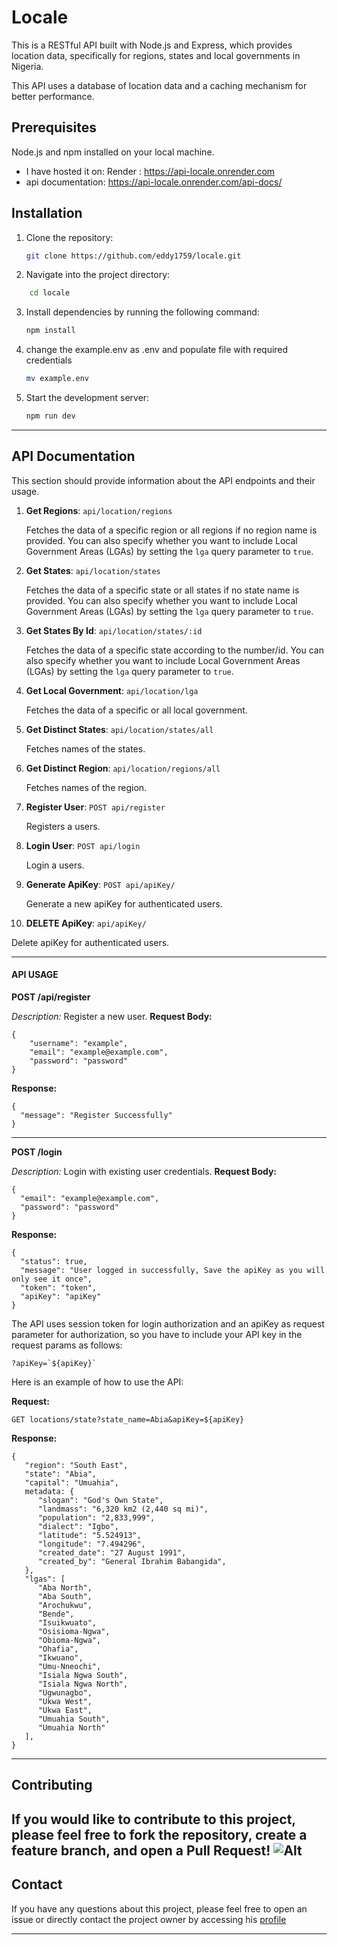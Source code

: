 # Locale

This is a RESTful API built with Node.js and Express, which provides location data, specifically for regions, states and local governments in Nigeria.

This API uses a database of location data and a caching mechanism for better performance.

## Prerequisites

Node.js and npm installed on your local machine.

- I have hosted it on: Render : https://api-locale.onrender.com
- api documentation: https://api-locale.onrender.com/api-docs/

## Installation

1. Clone the repository:

   ```bash
   git clone https://github.com/eddy1759/locale.git
   ```

2. Navigate into the project directory:

```bash
    cd locale
```

3. Install dependencies by running the following command:
   ```bash
   npm install
   ```
4. change the example.env as .env and populate file with required credentials

   ```bash
   mv example.env
   ```

5. Start the development server:
   ```bash
   npm run dev
   ```

---

## API Documentation

This section should provide information about the API endpoints and their usage.

1. **Get Regions**: `api/location/regions`

   Fetches the data of a specific region or all regions if no region name is provided. You can also specify whether you want to include Local Government Areas (LGAs) by setting the `lga` query parameter to `true`.

2. **Get States**: `api/location/states`

   Fetches the data of a specific state or all states if no state name is provided. You can also specify whether you want to include Local Government Areas (LGAs) by setting the `lga` query parameter to `true`.

3. **Get States By Id**: `api/location/states/:id`

   Fetches the data of a specific state according to the number/id. You can also specify whether you want to include Local Government Areas (LGAs) by setting the `lga` query parameter to `true`.

4. **Get Local Government**: `api/location/lga`

   Fetches the data of a specific or all local government.

5. **Get Distinct States**: `api/location/states/all`

   Fetches names of the states.

6. **Get Distinct Region**: `api/location/regions/all`

   Fetches names of the region.

7. **Register User**: `POST api/register`

   Registers a users.

8. **Login User**: `POST api/login`

   Login a users.

9. **Generate ApiKey**: `POST api/apiKey/`

   Generate a new apiKey for authenticated users.

10. **DELETE ApiKey**: `api/apiKey/`

Delete apiKey for authenticated users.

---

#### API USAGE

**POST /api/register**

_Description:_ Register a new user.
**Request Body:**

```
{
    "username": "example",
    "email": "example@example.com",
    "password": "password"
}
```

**Response:**

```
{
  "message": "Register Successfully"
}
```

---

**POST /login**

_Description:_ Login with existing user credentials.
**Request Body:**

```
{
  "email": "example@example.com",
  "password": "password"
}
```

**Response:**

```
{
  "status": true,
  "message": "User logged in successfully, Save the apiKey as you will only see it once",
  "token": "token",
  "apiKey": "apiKey"
}
```

The API uses session token for login authorization and an apiKey as request parameter for authorization, so you have to include your API key in the request params as follows:

```
?apiKey=`${apiKey}`
```

Here is an example of how to use the API:

**Request:**

```
GET locations/state?state_name=Abia&apiKey=${apiKey}
```

**Response:**

```
{
   "region": "South East",
   "state": "Abia",
   "capital": "Umuahia",
   metadata: {
      "slogan": "God's Own State",
      "landmass": "6,320 km2 (2,440 sq mi)",
      "population": "2,833,999",
      "dialect": "Igbo",
      "latitude": "5.524913",
      "longitude": "7.494296",
      "created_date": "27 August 1991",
      "created_by": "General Ibrahim Babangida",
   },
   "lgas": [
      "Aba North",
      "Aba South",
      "Arochukwu",
      "Bende",
      "Isuikwuato",
      "Osisioma-Ngwa",
      "Obioma-Ngwa",
      "Ohafia",
      "Ikwuano",
      "Umu-Nneochi",
      "Isiala Ngwa South",
      "Isiala Ngwa North",
      "Ugwunagbo",
      "Ukwa West",
      "Ukwa East",
      "Umuahia South",
      "Umuahia North"
   ],
}
```

---

## Contributing

If you would like to contribute to this project, please feel free to fork the repository, create a feature branch, and open a Pull Request!
![Alt](https://repobeats.axiom.co/api/embed/8fcb123270b42aa194e8ed681c8d6353d977945b.svg "Repobeats analytics image")
---

## Contact

If you have any questions about this project, please feel free to open an issue or directly contact the project owner by accessing his [profile](https://github.com/eddy1759)

---
